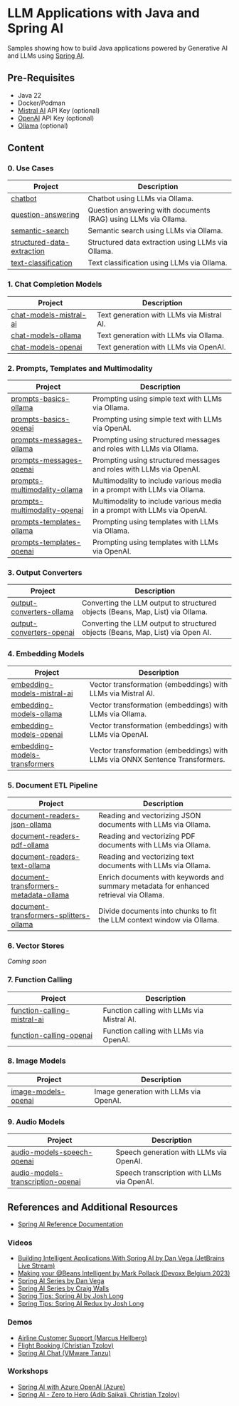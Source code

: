 # LLM Applications with Java and Spring AI

Samples showing how to build Java applications powered by Generative AI and LLMs using [Spring AI](https://docs.spring.io/spring-ai/reference/).

## Pre-Requisites

* Java 22
* Docker/Podman
* [Mistral AI](https://console.mistral.ai) API Key (optional)
* [OpenAI](https://platform.openai.com) API Key (optional)
* [Ollama](https://ollama.ai) (optional)

## Content

### 0. Use Cases

| Project                                                                                                                                 | Description                                                    |
|-----------------------------------------------------------------------------------------------------------------------------------------|----------------------------------------------------------------|
| [chatbot](https://github.com/ThomasVitale/llm-apps-java-spring-ai/tree/main/00-use-cases/chatbot)                                       | Chatbot using LLMs via Ollama.                                 |
| [question-answering](https://github.com/ThomasVitale/llm-apps-java-spring-ai/tree/main/00-use-cases/question-answering)                 | Question answering with documents (RAG) using LLMs via Ollama. |
| [semantic-search](https://github.com/ThomasVitale/llm-apps-java-spring-ai/tree/main/00-use-cases/semantic-search)                       | Semantic search using LLMs via Ollama.                         |
| [structured-data-extraction](https://github.com/ThomasVitale/llm-apps-java-spring-ai/tree/main/00-use-cases/structured-data-extraction) | Structured data extraction using LLMs via Ollama.              |
| [text-classification](https://github.com/ThomasVitale/llm-apps-java-spring-ai/tree/main/00-use-cases/text-classification)               | Text classification using LLMs via Ollama.                     |

### 1. Chat Completion Models

| Project                                                                                                                                       | Description                                      |
|-----------------------------------------------------------------------------------------------------------------------------------------------|--------------------------------------------------|
| [chat-models-mistral-ai](https://github.com/ThomasVitale/llm-apps-java-spring-ai/tree/main/01-chat-models/chat-models-mistral-ai)    | Text generation with LLMs via Mistral AI.        |
| [chat-models-ollama](https://github.com/ThomasVitale/llm-apps-java-spring-ai/tree/main/01-chat-models/chat-models-ollama)            | Text generation with LLMs via Ollama.            |
| [chat-models-openai](https://github.com/ThomasVitale/llm-apps-java-spring-ai/tree/main/01-chat-models/chat-models-openai)            | Text generation with LLMs via OpenAI.            |

### 2. Prompts, Templates and Multimodality

| Project                                                                                                                                     | Description                                                              |
|---------------------------------------------------------------------------------------------------------------------------------------------|--------------------------------------------------------------------------|
| [prompts-basics-ollama](https://github.com/ThomasVitale/llm-apps-java-spring-ai/tree/main/02-prompts/prompts-basics-ollama)                 | Prompting using simple text with LLMs via Ollama.                        |
| [prompts-basics-openai](https://github.com/ThomasVitale/llm-apps-java-spring-ai/tree/main/02-prompts/prompts-basics-openai)                 | Prompting using simple text with LLMs via OpenAI.                        |
| [prompts-messages-ollama](https://github.com/ThomasVitale/llm-apps-java-spring-ai/tree/main/02-prompts/prompts-messages-ollama)             | Prompting using structured messages and roles with LLMs via Ollama.      |
| [prompts-messages-openai](https://github.com/ThomasVitale/llm-apps-java-spring-ai/tree/main/02-prompts/prompts-messages-openai)             | Prompting using structured messages and roles with LLMs via OpenAI.      |
| [prompts-multimodality-ollama](https://github.com/ThomasVitale/llm-apps-java-spring-ai/tree/main/02-prompts/prompts-multimodality-ollama)   | Multimodality to include various media in a prompt with LLMs via Ollama. |
| [prompts-multimodality-openai](https://github.com/ThomasVitale/llm-apps-java-spring-ai/tree/main/02-prompts/prompts-multimodality-openai)   | Multimodality to include various media in a prompt with LLMs via OpenAI. |
| [prompts-templates-ollama](https://github.com/ThomasVitale/llm-apps-java-spring-ai/tree/main/02-prompts/prompts-templates-ollama)           | Prompting using templates with LLMs via Ollama.                          |
| [prompts-templates-openai](https://github.com/ThomasVitale/llm-apps-java-spring-ai/tree/main/02-prompts/prompts-templates-openai)           | Prompting using templates with LLMs via OpenAI.                          |

### 3. Output Converters

| Project                                                                                                                               | Description                                                                     |
|---------------------------------------------------------------------------------------------------------------------------------------|---------------------------------------------------------------------------------|
| [output-converters-ollama](https://github.com/ThomasVitale/llm-apps-java-spring-ai/tree/main/03-output-converters/output-converters-ollama) | Converting the LLM output to structured objects (Beans, Map, List) via Ollama.  |
| [output-converters-openai](https://github.com/ThomasVitale/llm-apps-java-spring-ai/tree/main/03-output-converters/output-converters-openai)    | Converting the LLM output to structured objects (Beans, Map, List) via Open AI. |

### 4. Embedding Models

| Project                                                                                                                                          | Description                                                                                     |
|--------------------------------------------------------------------------------------------------------------------------------------------------|-------------------------------------------------------------------------------------------------|
| [embedding-models-mistral-ai](https://github.com/ThomasVitale/llm-apps-java-spring-ai/tree/main/04-embedding-models/embedding-models-mistral-ai) | Vector transformation (embeddings) with LLMs via Mistral AI.                                    |
| [embedding-models-ollama](https://github.com/ThomasVitale/llm-apps-java-spring-ai/tree/main/04-embedding-models/embedding-models-ollama)         | Vector transformation (embeddings) with LLMs via Ollama.                                        |
| [embedding-models-openai](https://github.com/ThomasVitale/llm-apps-java-spring-ai/tree/main/04-embedding-models/embedding-models-openai)         | Vector transformation (embeddings) with LLMs via OpenAI.                                        |
| [embedding-models-transformers](https://github.com/ThomasVitale/llm-apps-java-spring-ai/tree/main/04-embedding-models/embedding-models-transformers)   | Vector transformation (embeddings) with LLMs via ONNX Sentence Transformers. |

### 5. Document ETL Pipeline

| Project                                                                                                                                                                     | Description                                                  |
|-----------------------------------------------------------------------------------------------------------------------------------------------------------------------------|--------------------------------------------------------------|
| [document-readers-json-ollama](https://github.com/ThomasVitale/llm-apps-java-spring-ai/tree/main/05-etl-pipeline/document-readers-json-ollama)                              | Reading and vectorizing JSON documents with LLMs via Ollama. |
| [document-readers-pdf-ollama](https://github.com/ThomasVitale/llm-apps-java-spring-ai/tree/main/05-etl-pipeline/document-readers-text-ollama)                           | Reading and vectorizing PDF documents with LLMs via Ollama.  |
| [document-readers-text-ollama](https://github.com/ThomasVitale/llm-apps-java-spring-ai/tree/main/05-etl-pipeline/document-readers-text-ollama)                          | Reading and vectorizing text documents with LLMs via Ollama. |
| [document-transformers-metadata-ollama](https://github.com/ThomasVitale/llm-apps-java-spring-ai/tree/main/05-etl-pipeline/document-transformers-metadata-ollama)   | Enrich documents with keywords and summary metadata for enhanced retrieval via Ollama.  |
| [document-transformers-splitters-ollama](https://github.com/ThomasVitale/llm-apps-java-spring-ai/tree/main/05-etl-pipeline/document-transformers-splitters-ollama) | Divide documents into chunks to fit the LLM context window via Ollama.                  |

### 6. Vector Stores

_Coming soon_

### 7. Function Calling

| Project                                                                                                                                          | Description                                |
|--------------------------------------------------------------------------------------------------------------------------------------------------|--------------------------------------------|
| [function-calling-mistral-ai](https://github.com/ThomasVitale/llm-apps-java-spring-ai/tree/main/07-function-calling/function-calling-mistral-ai) | Function calling with LLMs via Mistral AI. |
| [function-calling-openai](https://github.com/ThomasVitale/llm-apps-java-spring-ai/tree/main/07-function-calling/function-calling-openai)         | Function calling with LLMs via OpenAI.     |

### 8. Image Models

| Project                                                                                                                | Description                            |
|------------------------------------------------------------------------------------------------------------------------|----------------------------------------|
| [image-models-openai](https://github.com/ThomasVitale/llm-apps-java-spring-ai/tree/main/08-image-models/image-models-openai) | Image generation with LLMs via OpenAI. |

### 9. Audio Models

| Project                                                                                                                                           | Description                                |
|---------------------------------------------------------------------------------------------------------------------------------------------------|--------------------------------------------|
| [audio-models-speech-openai](https://github.com/ThomasVitale/llm-apps-java-spring-ai/tree/main/09-audio-models/audio-models-speech-openai)        | Speech generation with LLMs via OpenAI.    |
| [audio-models-transcription-openai](https://github.com/ThomasVitale/llm-apps-java-spring-ai/tree/main/09-audio-models/audio-models-transcription-openai) | Speech transcription with LLMs via OpenAI. |

## References and Additional Resources

* [Spring AI Reference Documentation](https://docs.spring.io/spring-ai/reference/index.html)

### Videos

* [Building Intelligent Applications With Spring AI by Dan Vega (JetBrains Live Stream)](https://www.youtube.com/watch?v=x6KmUyPWy2Q)
* [Making your @Beans Intelligent by Mark Pollack (Devoxx Belgium 2023)](https://www.youtube.com/watch?v=7OY9fKVxAFQ)
* [Spring AI Series by Dan Vega](https://www.youtube.com/playlist?list=PLZV0a2jwt22uoDm3LNDFvN6i2cAVU_HTH)
* [Spring AI Series by Craig Walls](https://www.youtube.com/playlist?list=PLH5OU4wXVJc9aECkMUVPCi8g3pzs8pZ3E)
* [Spring Tips: Spring AI by Josh Long](https://www.youtube.com/watch?v=aNKDoiOUo9M)
* [Spring Tips: Spring AI Redux by Josh Long](https://www.youtube.com/watch?v=Q65-Zade25w)

### Demos

* [Airline Customer Support (Marcus Hellberg)](https://github.com/marcushellberg/java-ai-playground/tree/spring-ai)
* [Flight Booking (Christian Tzolov)](https://github.com/tzolov/playground-flight-booking)
* [Spring AI Chat (VMware Tanzu)](https://github.com/vmware-tanzu/application-accelerator-samples/tree/main/spring-ai-chat)

### Workshops

* [Spring AI with Azure OpenAI (Azure)](https://github.com/Azure-Samples/spring-ai-azure-workshop)
* [Spring AI - Zero to Hero (Adib Saikali, Christian Tzolov)](https://github.com/asaikali/spring-ai-zero-to-hero/tree/main)
